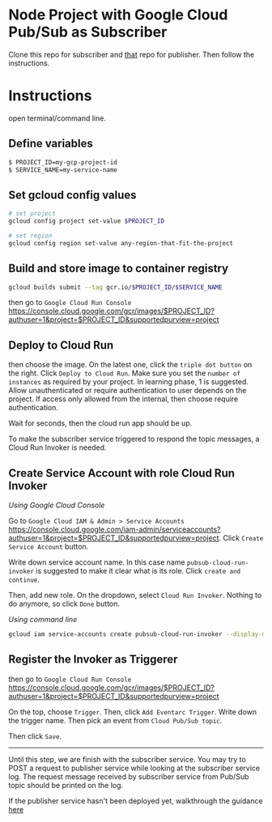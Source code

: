 # Node Project with Google Cloud Pub/Sub as Subscriber

Clone this repo for subscriber and [that](https://github.com/farizmamad/node-pubsub-publisher) repo for publisher. Then follow the instructions.

# Instructions

open terminal/command line.

## Define variables
```bash
$ PROJECT_ID=my-gcp-project-id
$ SERVICE_NAME=my-service-name
```

## Set gcloud config values
```bash
# set project
gcloud config project set-value $PROJECT_ID

# set region
gcloud config region set-value any-region-that-fit-the-project
```

## Build and store image to container registry
```bash
gcloud builds submit --tag gcr.io/$PROJECT_ID/$SERVICE_NAME
```

then go to ```Google Cloud Run Console```
https://console.cloud.google.com/gcr/images/$PROJECT_ID?authuser=1&project=$PROJECT_ID&supportedpurview=project

## Deploy to Cloud Run

then choose the image. On the latest one, click the ```triple dot button``` on the right. Click ```Deploy to Cloud Run```. Make sure you set the ```number of instances``` as required by your project. In learning phase, 1 is suggested. Allow unauthenticated or require authentication to user depends on the project. If access only allowed from the internal, then choose require authentication.

Wait for seconds, then the cloud run app should be up. 

To make the subscriber service triggered to respond the topic messages, a Cloud Run Invoker is needed. 

## Create Service Account with role Cloud Run Invoker

*Using Google Cloud Console*

Go to ```Google Cloud IAM & Admin > Service Accounts``` https://console.cloud.google.com/iam-admin/serviceaccounts?authuser=1&project=$PROJECT_ID&supportedpurview=project. Click ```Create Service Account``` button.

Write down service account name. In this case name ```pubsub-cloud-run-invoker``` is suggested to make it clear what is its role. Click ```create and continue```.

Then, add new role. On the dropdown, select ```Cloud Run Invoker```. Nothing to do anymore, so click ```Done``` button.

*Using command line*

```bash
gcloud iam service-accounts create pubsub-cloud-run-invoker --display-name "PubSub Cloud Run Invoker"
```

## Register the Invoker as Triggerer

then go to ```Google Cloud Run Console```
https://console.cloud.google.com/gcr/images/$PROJECT_ID?authuser=1&project=$PROJECT_ID&supportedpurview=project

On the top, choose ```Trigger```. Then, click ```Add Eventarc Trigger```. Write down the trigger name. Then pick an event from ```Cloud Pub/Sub topic```.

Then click ```Save```.

---

Until this step, we are finish with the subscriber service. You may try to POST a request to publisher service while looking at the subscriber service log. The request message received by subscriber service from Pub/Sub topic should be printed on the log.

If the publisher service hasn't been deployed yet, walkthrough the guidance [here](https://github.com/farizmamad/node-pubsub-publisher)
